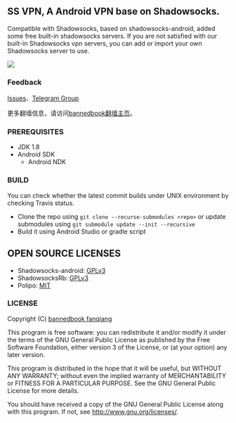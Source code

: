 ## SS VPN, A Android VPN base on Shadowsocks.

Compatible with Shadowsocks, based on shadowsocks-android, added some free built-in shadowsocks servers. If you are not satisfied with our built-in Shadowsocks vpn servers, you can add or import your own Shadowsocks server to use.

<p><a href="https://play.google.com/store/apps/details?id=free.shadowsocks.proxy.VPN"><img src="https://camo.githubusercontent.com/bdaf711a93d64d0bb5e5abfc346a8b84ea47f164/68747470733a2f2f706c61792e676f6f676c652e636f6d2f696e746c2f656e5f75732f6261646765732f696d616765732f67656e657269632f656e2d706c61792d62616467652e706e67" style="max-width:100%"></a>
</p>

### Feedback
<a target="_blank" href="https://github.com/bannedbook/ssvpn/issues">Issues</a>、<a target="_blank" href="https://t.me/fqchat">Telegram Group</a>

更多翻墙信息，请访问[bannedbook翻墙主页](https://github.com/bannedbook/fanqiang/wiki)。

### PREREQUISITES

* JDK 1.8
* Android SDK
  - Android NDK

### BUILD

You can check whether the latest commit builds under UNIX environment by checking Travis status.

* Clone the repo using `git clone --recurse-submodules <repo>` or update submodules using `git submodule update --init --recursive`
* Build it using Android Studio or gradle script

## OPEN SOURCE LICENSES

<ul>
 	<li>Shadowsocks-android: <a href="https://github.com/shadowsocks/shadowsocks-android/blob/master/LICENSE">GPLv3</a></li>
 	<li>ShadowsocksRb: <a href="https://github.com/shadowsocksRb/shadowsocksRb-android/blob/master/LICENSE">GPLv3</a></li>
 	<li>Polipo: <a href="https://github.com/jech/polipo/blob/master/COPYING">MIT</a></li>
</ul>

### LICENSE
Copyright (C) [bannedbook fanqiang](https://github.com/bannedbook/fanqiang/wiki)

This program is free software: you can redistribute it and/or modify
it under the terms of the GNU General Public License as published by
the Free Software Foundation, either version 3 of the License, or
(at your option) any later version.

This program is distributed in the hope that it will be useful,
but WITHOUT ANY WARRANTY; without even the implied warranty of
MERCHANTABILITY or FITNESS FOR A PARTICULAR PURPOSE.  See the
GNU General Public License for more details.

You should have received a copy of the GNU General Public License
along with this program. If not, see <http://www.gnu.org/licenses/>.
